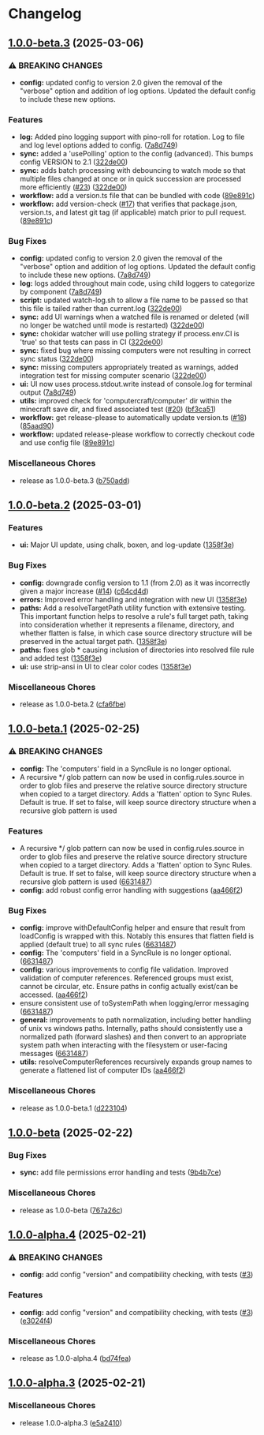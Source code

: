 # Changelog

## [1.0.0-beta.3](https://github.com/bngarren/ccsync/compare/v1.0.0-beta.2...v1.0.0-beta.3) (2025-03-06)


### ⚠ BREAKING CHANGES

* **config:** updated config to version 2.0 given the removal of the "verbose" option and addition of log options. Updated  the default config to include these new options.

### Features

* **log:** Added pino logging support with pino-roll for rotation. Log to file and log level options added to config. ([7a8d749](https://github.com/bngarren/ccsync/commit/7a8d749f0973adb244f4a1f4c8729f2ff1b1e463))
* **sync:** added a 'usePolling' option to the config (advanced). This bumps config VERSION to 2.1 ([322de00](https://github.com/bngarren/ccsync/commit/322de007e135ae8ca196cf99e7c54dc2b8ea3046))
* **sync:** adds batch processing with debouncing to watch mode so that multiple files changed at once or in quick succession are processed more efficiently ([#23](https://github.com/bngarren/ccsync/issues/23)) ([322de00](https://github.com/bngarren/ccsync/commit/322de007e135ae8ca196cf99e7c54dc2b8ea3046))
* **workflow:** add a version.ts file that can be bundled with code ([89e891c](https://github.com/bngarren/ccsync/commit/89e891cb39d132926e71efa34a3d1779c93cc2bf))
* **workflow:** add version-check ([#17](https://github.com/bngarren/ccsync/issues/17)) that verifies that package.json, version.ts, and latest git tag (if applicable) match prior to pull request. ([89e891c](https://github.com/bngarren/ccsync/commit/89e891cb39d132926e71efa34a3d1779c93cc2bf))


### Bug Fixes

* **config:** updated config to version 2.0 given the removal of the "verbose" option and addition of log options. Updated  the default config to include these new options. ([7a8d749](https://github.com/bngarren/ccsync/commit/7a8d749f0973adb244f4a1f4c8729f2ff1b1e463))
* **log:** logs added throughout main code, using child loggers to categorize by component ([7a8d749](https://github.com/bngarren/ccsync/commit/7a8d749f0973adb244f4a1f4c8729f2ff1b1e463))
* **script:** updated watch-log.sh to allow a file name to be passed so that this file is tailed rather than current.log ([322de00](https://github.com/bngarren/ccsync/commit/322de007e135ae8ca196cf99e7c54dc2b8ea3046))
* **sync:** add UI warnings when a watched file is renamed or deleted (will no longer be watched until mode is restarted) ([322de00](https://github.com/bngarren/ccsync/commit/322de007e135ae8ca196cf99e7c54dc2b8ea3046))
* **sync:** chokidar watcher will use polling strategy if process.env.CI is 'true' so that tests can pass in CI ([322de00](https://github.com/bngarren/ccsync/commit/322de007e135ae8ca196cf99e7c54dc2b8ea3046))
* **sync:** fixed bug where missing computers were not resulting in correct sync status ([322de00](https://github.com/bngarren/ccsync/commit/322de007e135ae8ca196cf99e7c54dc2b8ea3046))
* **sync:** missing computers appropriately treated as warnings, added integration test for missing computer scenario ([322de00](https://github.com/bngarren/ccsync/commit/322de007e135ae8ca196cf99e7c54dc2b8ea3046))
* **ui:** UI now uses process.stdout.write instead of console.log for terminal output ([7a8d749](https://github.com/bngarren/ccsync/commit/7a8d749f0973adb244f4a1f4c8729f2ff1b1e463))
* **utils:** improved check for 'computercraft/computer' dir within the minecraft save dir, and fixed associated test ([#20](https://github.com/bngarren/ccsync/issues/20)) ([bf3ca51](https://github.com/bngarren/ccsync/commit/bf3ca51208167847e1465acdf2390591b2707893))
* **workflow:** get release-please to automatically update version.ts ([#18](https://github.com/bngarren/ccsync/issues/18)) ([85aad90](https://github.com/bngarren/ccsync/commit/85aad9011812ed6d0117db8b43690dc15ac1c482))
* **workflow:** updated release-please workflow to correctly checkout code and use config file ([89e891c](https://github.com/bngarren/ccsync/commit/89e891cb39d132926e71efa34a3d1779c93cc2bf))


### Miscellaneous Chores

* release as 1.0.0-beta.3 ([b750add](https://github.com/bngarren/ccsync/commit/b750add4df5c781fb5ac219c172f222e39201413))

## [1.0.0-beta.2](https://github.com/bngarren/ccsync/compare/v1.0.0-beta.1...v1.0.0-beta.2) (2025-03-01)


### Features

* **ui:** Major UI update, using chalk, boxen, and log-update ([1358f3e](https://github.com/bngarren/ccsync/commit/1358f3ed32ccc5bb15e96fe90ec4070c5b6431f8))


### Bug Fixes

* **config:** downgrade config version to 1.1 (from 2.0) as it was incorrectly given a major increase ([#14](https://github.com/bngarren/ccsync/issues/14)) ([c64cd4d](https://github.com/bngarren/ccsync/commit/c64cd4d5c418a8866b95ca32cb60c0ceb0bb8e8c))
* **errors:** Improved error handling and integration with new UI ([1358f3e](https://github.com/bngarren/ccsync/commit/1358f3ed32ccc5bb15e96fe90ec4070c5b6431f8))
* **paths:** Add a resolveTargetPath utility function with extensive testing. This important function helps to resolve a rule's full target path, taking into consideration whether it represents a filename, directory, and whether flatten is false, in which case source directory structure will be preserved in the actual target path. ([1358f3e](https://github.com/bngarren/ccsync/commit/1358f3ed32ccc5bb15e96fe90ec4070c5b6431f8))
* **paths:** fixes glob * causing inclusion of directories into resolved file rule and added test ([1358f3e](https://github.com/bngarren/ccsync/commit/1358f3ed32ccc5bb15e96fe90ec4070c5b6431f8))
* **ui:** use strip-ansi in UI to clear color codes ([1358f3e](https://github.com/bngarren/ccsync/commit/1358f3ed32ccc5bb15e96fe90ec4070c5b6431f8))


### Miscellaneous Chores

* release as 1.0.0-beta.2 ([cfa6fbe](https://github.com/bngarren/ccsync/commit/cfa6fbe72c3164630f4ad2cc912fdbe3efb43193))

## [1.0.0-beta.1](https://github.com/bngarren/ccsync/compare/v1.0.0-beta...v1.0.0-beta.1) (2025-02-25)


### ⚠ BREAKING CHANGES

* **config:** The 'computers' field in a SyncRule is no longer optional.
* A recursive */ glob pattern can now be used in config.rules.source in order to glob files and preserve the relative source directory structure when copied to a target directory. Adds a 'flatten' option to Sync Rules. Default is true. If set to false, will keep source directory structure when a recursive glob pattern is used

### Features

* A recursive */ glob pattern can now be used in config.rules.source in order to glob files and preserve the relative source directory structure when copied to a target directory. Adds a 'flatten' option to Sync Rules. Default is true. If set to false, will keep source directory structure when a recursive glob pattern is used ([6631487](https://github.com/bngarren/ccsync/commit/6631487853a2091f3d613d3c9b7f8ca8ec866d8a))
* **config:** add robust config error handling with suggestions ([aa466f2](https://github.com/bngarren/ccsync/commit/aa466f2dd4dd1ba32bc3d98e4abcbd06650590d9))


### Bug Fixes

* **config:** improve withDefaultConfig helper and ensure that result from loadConfig is wrapped with this. Notably this ensures that flatten field is applied (default true) to all sync rules ([6631487](https://github.com/bngarren/ccsync/commit/6631487853a2091f3d613d3c9b7f8ca8ec866d8a))
* **config:** The 'computers' field in a SyncRule is no longer optional. ([6631487](https://github.com/bngarren/ccsync/commit/6631487853a2091f3d613d3c9b7f8ca8ec866d8a))
* **config:** various improvements to config file validation. Improved validation of computer references. Referenced groups must exist, cannot be circular, etc. Ensure paths in config actually exist/can be accessed. ([aa466f2](https://github.com/bngarren/ccsync/commit/aa466f2dd4dd1ba32bc3d98e4abcbd06650590d9))
* ensure consistent use of toSystemPath when logging/error messaging ([6631487](https://github.com/bngarren/ccsync/commit/6631487853a2091f3d613d3c9b7f8ca8ec866d8a))
* **general:** improvements to path normalization, including better handling of unix vs windows paths. Internally, paths should consistently use a normalized path (forward slashes) and then convert to an appropriate system path when interacting with the filesystem or user-facing messages ([6631487](https://github.com/bngarren/ccsync/commit/6631487853a2091f3d613d3c9b7f8ca8ec866d8a))
* **utils:** resolveComputerReferences recursively expands group names to generate a flattened list of computer IDs ([aa466f2](https://github.com/bngarren/ccsync/commit/aa466f2dd4dd1ba32bc3d98e4abcbd06650590d9))


### Miscellaneous Chores

* release as 1.0.0-beta.1 ([d223104](https://github.com/bngarren/ccsync/commit/d223104a52d198d1a31e3727362a19b295f3bcd6))

## [1.0.0-beta](https://github.com/bngarren/ccsync/compare/v1.0.0-alpha.4...v1.0.0-beta) (2025-02-22)


### Bug Fixes

* **sync:** add file permissions error handling and tests ([9b4b7ce](https://github.com/bngarren/ccsync/commit/9b4b7ce919244738c506684b0a80c83ce342872a))


### Miscellaneous Chores

* release as 1.0.0-beta ([767a26c](https://github.com/bngarren/ccsync/commit/767a26c6f92b1731cada0dd194587b063f81b931))

## [1.0.0-alpha.4](https://github.com/bngarren/ccsync/compare/v1.0.0-alpha.3...v1.0.0-alpha.4) (2025-02-21)


### ⚠ BREAKING CHANGES

* **config:** add config "version" and compatibility checking, with tests ([#3](https://github.com/bngarren/ccsync/issues/3))

### Features

* **config:** add config "version" and compatibility checking, with tests ([#3](https://github.com/bngarren/ccsync/issues/3)) ([e3024f4](https://github.com/bngarren/ccsync/commit/e3024f4728ab6344688e3003a8fedf25b12b9ffe))


### Miscellaneous Chores

* release as 1.0.0-alpha.4 ([bd74fea](https://github.com/bngarren/ccsync/commit/bd74fea05c8bc60a1f78c95a660080e18e427672))

## [1.0.0-alpha.3](https://github.com/bngarren/ccsync/compare/v1.0.0-alpha.2...v1.0.0-alpha.3) (2025-02-21)


### Miscellaneous Chores

* release 1.0.0-alpha.3 ([e5a2410](https://github.com/bngarren/ccsync/commit/e5a2410a2e5345a1f321adf27353595f9836c281))
